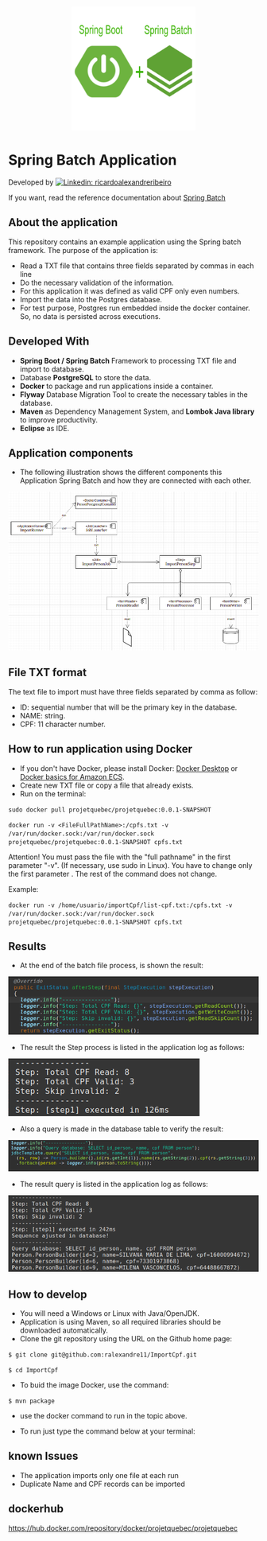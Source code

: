 <p align="center">
  <a href="https://docs.spring.io/spring-batch/docs/current/reference/html/index.html">
    <img src="src/main/resources/imgs/logo.png" alt="Logo" width="250"  height="250">
  </a>
</p>

# Spring Batch Application

Developed by [![Linkedin: ricardoalexandreribeiro](https://img.shields.io/badge/-Ricardo%20Ribeiro-blue?style=flat-square&logo=Linkedin&logoColor=white&link=https://www.linkedin.com/in/ricardoalexandreribeiro/)](https://www.linkedin.com/in/ricardoalexandreribeiro/)

If you want, read the reference documentation about [Spring Batch](https://docs.spring.io/spring-batch/docs/current/reference/html/index.html)

## About the application

This repository contains an example application using the Spring batch framework. 
The purpose of the application is:
* Read a TXT file that contains three fields separated by commas in each line
* Do the necessary validation of the information. 
* For this application it was defined as valid CPF only even numbers.
* Import the data into the Postgres database.
* For test purpose, Postgres run embedded inside the docker container. So, no data is persisted across executions.

## Developed With

* **Spring Boot / Spring Batch** Framework to processing TXT file and import to database.
* Database **PostgreSQL** to store the data.
* **Docker** to package and run applications inside a container.
* **Flyway** Database Migration Tool to create the necessary tables in the database.
* **Maven** as Dependency Management System, and **Lombok Java library** to improve productivity.
* **Eclipse** as IDE.

## Application components

* The following illustration shows the different components this Application Spring Batch and how they are connected with each other.
<p>
  <img src="src/main/resources/imgs/projectComponents.png" alt="Components">
</p>


## File TXT format

The text file to import must have three fields separated by comma as follow:
  * ID: sequential number that will be the primary key in the database.
  * NAME: string.
  * CPF: 11 character number.

## How to run application using Docker
* If you don't have Docker, please install Docker:
[Docker Desktop](https://docs.docker.com/get-docker/) or [Docker basics for Amazon ECS](https://docs.aws.amazon.com/AmazonECS/latest/userguide/docker-basics.html).
* Create new TXT file or copy a file that already exists.
* Run on the terminal:

`sudo docker pull projetquebec/projetquebec:0.0.1-SNAPSHOT`

`docker run -v <FileFullPathName>:/cpfs.txt -v /var/run/docker.sock:/var/run/docker.sock projetquebec/projetquebec:0.0.1-SNAPSHOT cpfs.txt`

Attention! You must pass the file with the "full pathname" in the first parameter "-v". (If necessary, use sudo in Linux). You have to change only the first parameter <FileFullPathName>. The rest of the command does not change.

Example:

`docker run -v /home/usuario/importCpf/list-cpf.txt:/cpfs.txt -v /var/run/docker.sock:/var/run/docker.sock projetquebec/projetquebec:0.0.1-SNAPSHOT cpfs.txt`

## Results

* At the end of the batch file process, is shown the result:
<p>
  <img src="src/main/resources/imgs/Result6.png" alt="Result 6">
</p>

* The result the Step process is listed in the application log as follows:
<p>
  <img src="src/main/resources/imgs/Result5.png" alt="Result 5">
</p>

* Also a query is made in the database table to verify the result:
<p>
  <img src="src/main/resources/imgs/Result4.png" alt="Result Sql">
</p>

* The result query is listed in the application log as follows:
<p>
  <img src="src/main/resources/imgs/Result3.png" alt="Result Total">
</p>


## How to develop
* You will need a Windows or Linux with Java/OpenJDK.
* Application is using Maven, so all required libraries should be downloaded automatically.
* Clone the git repository using the URL on the Github home page:

`$ git clone git@github.com:ralexandre11/ImportCpf.git`

`$ cd ImportCpf`

* To buid the image Docker, use the command:

`$ mvn package`

* use the docker command to run in the topic above.

* To run just type the command below at your terminal:

## known Issues
* The application imports only one file at each run
* Duplicate Name and CPF records can be imported

## dockerhub
https://hub.docker.com/repository/docker/projetquebec/projetquebec
